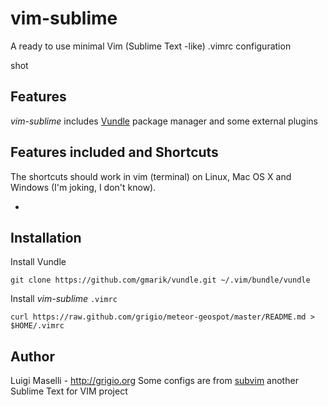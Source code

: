 # vim-sublime

A ready to use minimal Vim (Sublime Text -like) .vimrc configuration

shot

## Features

*vim-sublime* includes [Vundle](https://github.com/gmarik/vundle) package manager and some external plugins

## Features included and Shortcuts

The shortcuts should work in vim (terminal) on Linux, Mac OS X and Windows (I'm joking, I don't know).

- 

## Installation

Install Vundle

`git clone https://github.com/gmarik/vundle.git ~/.vim/bundle/vundle`

Install *vim-sublime* `.vimrc`

`curl https://raw.github.com/grigio/meteor-geospot/master/README.md > $HOME/.vimrc`

## Author

Luigi Maselli - http://grigio.org
Some configs are from [subvim](https://github.com/fatih/subvim) another Sublime Text for VIM project

